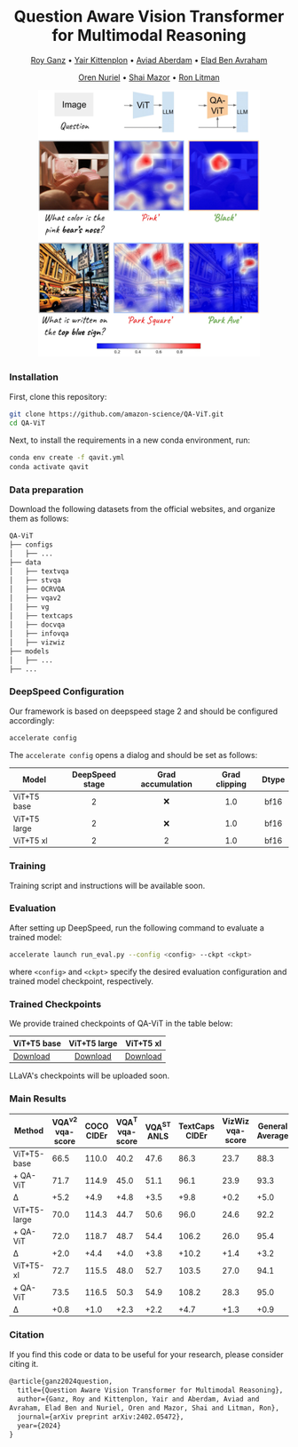 
<h1 align="center">
  <br>
Question Aware Vision Transformer for Multimodal Reasoning
  <br>
</h1>
<p align="center">
  <a href="https://royg27.github.io/">Roy Ganz</a> •
  <a href="https://www.amazon.science/author/yair-kittenplon">Yair Kittenplon</a> •
  <a href="https://www.amazon.science/author/aviad-aberdam">Aviad Aberdam</a> •
  <a href="https://www.amazon.science/author/elad-ben-avraham">Elad Ben Avraham</a>
  <p align="center">
  <a href="https://www.amazon.science/author/oren-nuriel">Oren Nuriel</a> •
  <a href="https://www.amazon.science/author/shai-mazor">Shai Mazor</a> •
  <a href="https://www.amazon.science/author/ron-litman">Ron Litman</a>
</p>

<p align="center">
  <img src="figs/qavit.png" style="width: 400px; height: auto;"/>
</p>

### Installation

First, clone this repository:

```bash
git clone https://github.com/amazon-science/QA-ViT.git
cd QA-ViT
```

Next, to install the requirements in a new conda environment, run:

```bash
conda env create -f qavit.yml
conda activate qavit
```

### Data preparation 

Download the following datasets from the official websites, and organize them as follows:


    QA-ViT
    ├── configs
    │   ├── ...
    ├── data
    │   ├── textvqa
    │   ├── stvqa
    │   ├── OCRVQA
    │   ├── vqav2
    │   ├── vg
    │   ├── textcaps
    │   ├── docvqa
    │   ├── infovqa
    │   ├── vizwiz
    ├── models
    │   ├── ...
    ├── ...


### DeepSpeed Configuration

Our framework is based on deepspeed stage 2 and should be configured accordingly:

```bash
accelerate config
```
The `accelerate config` opens a dialog and should be set as follows:

Model | DeepSpeed stage | Grad accumulation | Grad clipping | Dtype
--- | :---: | :---: |:-------------:| :---:
ViT+T5 base | 2 | ❌ |      1.0      | bf16 |
ViT+T5 large | 2 | ❌ |       1.0       | bf16 |
ViT+T5 xl | 2 | 2 |       1.0       | bf16 |

 
### Training

Training script and instructions will be available soon.

### Evaluation

After setting up DeepSpeed, run the following command to evaluate a trained model:
 
```bash
accelerate launch run_eval.py --config <config> --ckpt <ckpt>
```

where `<config>`  and `<ckpt>` specify the desired evaluation configuration and trained model checkpoint, respectively.

### Trained Checkpoints

We provide trained checkpoints of QA-ViT in the table below:

ViT+T5 base | ViT+T5 large | ViT+T5 xl |
--- | :---: | :---: |
<a href="https://awscv-public-data.s3.us-west-2.amazonaws.com/qavit/checkpoint/vit%2Bt5/qavit-base2.pth">Download</a> | <a href="https://awscv-public-data.s3.us-west-2.amazonaws.com/qavit/checkpoint/vit%2Bt5/qavit-large.pth">Download</a> | <a href="https://awscv-public-data.s3.us-west-2.amazonaws.com/qavit/checkpoint/vit%2Bt5/qavit-xl.pth">Download</a> 

LLaVA's checkpoints will be uploaded soon.

### Main Results

| Method             | VQA<sup>v2</sup> <br> vqa-score | COCO  <br> CIDEr | VQA<sup>T</sup>  <br> vqa-score | VQA<sup>ST</sup> <br> ANLS | TextCaps <br> CIDEr | VizWiz <br> vqa-score | General <br> Average | Scene-Text <br> Average |
|--------------------|---------------------------------|------------------|------------------|----------------------------|-----------|---------|----------------------|-------------------------|
| ViT+T5-base        | 66.5                            | 110.0            | 40.2             | 47.6                       | 86.3      | 23.7    | 88.3                 | 65.1                    |
| + QA-ViT         | 71.7                            | 114.9            | 45.0             | 51.1                       | 96.1      | 23.9    | 93.3                 | 72.1                    |
| Δ                  |+5.2                            | +4.9             | +4.8             | +3.5                       | +9.8      | +0.2    | +5.0                 | +7.0                    |
| ViT+T5-large       | 70.0                            | 114.3            | 44.7             | 50.6                       | 96.0      | 24.6    | 92.2                 | 71.8                    |
| + QA-ViT         | 72.0                            | 118.7            | 48.7             | 54.4                       | 106.2     | 26.0    | 95.4                 | 78.9                    |
| Δ                  | +2.0                            | +4.4             | +4.0             | +3.8                       | +10.2     | +1.4    | +3.2                 | +7.1                    |
| ViT+T5-xl          | 72.7                            | 115.5            | 48.0             | 52.7                       | 103.5     | 27.0    | 94.1                 | 77.0                    |
| + QA-ViT         | 73.5                            | 116.5            | 50.3             | 54.9                       | 108.2     | 28.3    | 95.0                 | 80.4                    |
| Δ                  | +0.8                            | +1.0             | +2.3             | +2.2                       | +4.7      | +1.3    | +0.9                 | +3.4                    |


### Citation
If you find this code or data to be useful for your research, please consider citing it.


    @article{ganz2024question,
      title={Question Aware Vision Transformer for Multimodal Reasoning},
      author={Ganz, Roy and Kittenplon, Yair and Aberdam, Aviad and Avraham, Elad Ben and Nuriel, Oren and Mazor, Shai and Litman, Ron},
      journal={arXiv preprint arXiv:2402.05472},
      year={2024}
    }